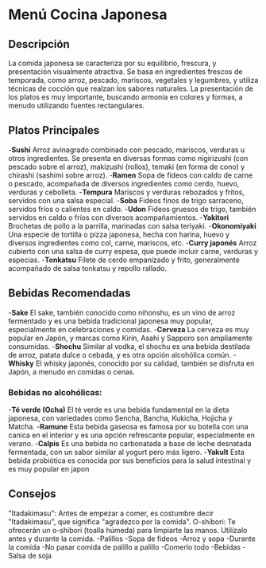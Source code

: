 # Menú Cocina Japonesa

## Descripción

La comida japonesa se caracteriza por su equilibrio, frescura, y presentación visualmente atractiva. Se basa en ingredientes frescos de temporada, como arroz, pescado, mariscos, vegetales y legumbres, y utiliza técnicas de cocción que realzan los sabores naturales. La presentación de los platos es muy importante, buscando armonía en colores y formas, a menudo utilizando fuentes rectangulares. 

## Platos Principales

-**Sushi**
Arroz avinagrado combinado con pescado, mariscos, verduras u otros ingredientes. Se presenta en diversas formas como nigirizushi (con pescado sobre el arroz), makizushi (rollos), temaki (en forma de cono) y chirashi (sashimi sobre arroz). 
-**Ramen**
Sopa de fideos con caldo de carne o pescado, acompañada de diversos ingredientes como cerdo, huevo, verduras y cebolleta. 
-**Tempura**
Mariscos y verduras rebozados y fritos, servidos con una salsa especial. 
-**Soba**
Fideos finos de trigo sarraceno, servidos fríos o calientes en caldo. 
-**Udon**
Fideos gruesos de trigo, también servidos en caldo o fríos con diversos acompañamientos. 
-**Yakitori**
Brochetas de pollo a la parrilla, marinadas con salsa teriyaki. 
-**Okonomiyaki**
Una especie de tortilla o pizza japonesa, hecha con harina, huevo y diversos ingredientes como col, carne, mariscos, etc. 
-**Curry japonés**
Arroz cubierto con una salsa de curry espesa, que puede incluir carne, verduras y especias. 
-**Tonkatsu**
Filete de cerdo empanizado y frito, generalmente acompañado de salsa tonkatsu y repollo rallado.

## Bebidas Recomendadas

-**Sake**
El sake, también conocido como nihonshu, es un vino de arroz fermentado y es una bebida tradicional japonesa muy popular, especialmente en celebraciones y comidas. 
-**Cerveza**
La cerveza es muy popular en Japón, y marcas como Kirin, Asahi y Sapporo son ampliamente consumidas. 
-**Shochu**
Similar al vodka, el shochu es una bebida destilada de arroz, patata dulce o cebada, y es otra opción alcohólica común. 
-**Whisky**
El whisky japonés, conocido por su calidad, también se disfruta en Japón, a menudo en comidas o cenas. 
### Bebidas no alcohólicas:
-**Té verde (Ocha)**
El té verde es una bebida fundamental en la dieta japonesa, con variedades como Sencha, Bancha, Kukicha, Hojicha y Matcha. 
-**Ramune**
Esta bebida gaseosa es famosa por su botella con una canica en el interior y es una opción refrescante popular, especialmente en verano. 
-**Calpis**
Es una bebida no carbonatada a base de leche desnatada fermentada, con un sabor similar al yogurt pero más ligero. 
-**Yakult**
Esta bebida probiótica es conocida por sus beneficios para la salud intestinal y es muy popular en japon 

## Consejos

"Itadakimasu":
Antes de empezar a comer, es costumbre decir "Itadakimasu", que significa "agradezco por la comida". 
O-shibori:
Te ofrecerán un o-shibori (toalla húmeda) para limpiarte las manos. Utilízalo antes y durante la comida. 
-Palillos 
-Sopa de fideos
-Arroz y sopa
-Durante la comida
-No pasar comida de palillo a palillo
-Comerlo todo
-Bebidas
-Salsa de soja
